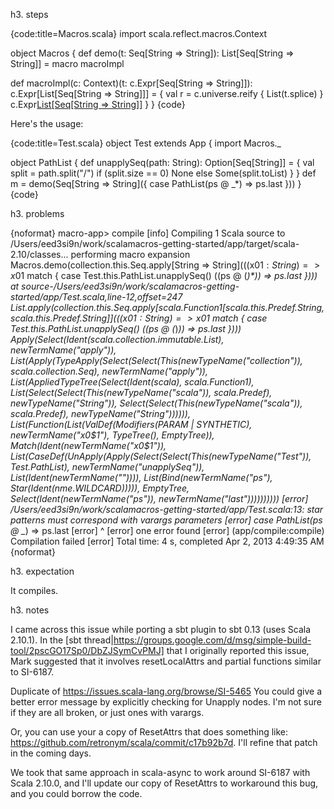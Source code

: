 h3. steps

{code:title=Macros.scala} 
import scala.reflect.macros.Context

object Macros {
  def demo(t: Seq[String => String]): List[Seq[String => String]] = macro macroImpl

  def macroImpl(c: Context)(t: c.Expr[Seq[String => String]]): c.Expr[List[Seq[String => String]]] = {
    val r = c.universe.reify { List(t.splice) }
    c.Expr[List[Seq[String => String]]]( c.resetLocalAttrs(r.tree) )
  }
}
{code} 

Here's the usage:

{code:title=Test.scala}
object Test extends App {
  import Macros._

  object PathList {
    def unapplySeq(path: String): Option[Seq[String]] = {
      val split = path.split("/")
      if (split.size == 0) None
      else Some(split.toList)
    }
  }
  def m =
    demo(Seq[String => String]({
      case PathList(ps @ _*) => ps.last
    }))
}
{code}

h3. problems

{noformat}
macro-app> compile
[info] Compiling 1 Scala source to /Users/eed3si9n/work/scalamacros-getting-started/app/target/scala-2.10/classes...
performing macro expansion Macros.demo(collection.this.Seq.apply[String => String](((x0$1: String) => x0$1 match {
  case Test.this.PathList.unapplySeq(<unapply-selector>) <unapply> ((ps @ (_)*)) => ps.last
}))) at source-/Users/eed3si9n/work/scalamacros-getting-started/app/Test.scala,line-12,offset=247
List.apply(collection.this.Seq.apply[scala.Function1[scala.this.Predef.String, scala.this.Predef.String]](((x0$1: String) => x0$1 match {
  case Test.this.PathList.unapplySeq(<unapply-selector>) <unapply> ((ps @ (_)*)) => ps.last
})))
Apply(Select(Ident(scala.collection.immutable.List), newTermName("apply")), List(Apply(TypeApply(Select(Select(This(newTypeName("collection")), scala.collection.Seq), newTermName("apply")), List(AppliedTypeTree(Select(Ident(scala), scala.Function1), List(Select(Select(This(newTypeName("scala")), scala.Predef), newTypeName("String")), Select(Select(This(newTypeName("scala")), scala.Predef), newTypeName("String")))))), List(Function(List(ValDef(Modifiers(PARAM | SYNTHETIC), newTermName("x0$1"), TypeTree(), EmptyTree)), Match(Ident(newTermName("x0$1")), List(CaseDef(UnApply(Apply(Select(Select(This(newTypeName("Test")), Test.PathList), newTermName("unapplySeq")), List(Ident(newTermName("<unapply-selector>")))), List(Bind(newTermName("ps"), Star(Ident(nme.WILDCARD))))), EmptyTree, Select(Ident(newTermName("ps")), newTermName("last"))))))))))
[error] /Users/eed3si9n/work/scalamacros-getting-started/app/Test.scala:13: star patterns must correspond with varargs parameters
[error]       case PathList(ps @ _*) => ps.last
[error]                           ^
[error] one error found
[error] (app/compile:compile) Compilation failed
[error] Total time: 4 s, completed Apr 2, 2013 4:49:35 AM
{noformat}

h3. expectation

It compiles.

h3. notes

I came across this issue while porting a sbt plugin to sbt 0.13 (uses Scala 2.10.1). In the [sbt thread|https://groups.google.com/d/msg/simple-build-tool/2pscGO17Sp0/DbZJSymCvPMJ] that I originally reported this issue, Mark suggested that it involves resetLocalAttrs and partial functions similar to SI-6187.

Duplicate of https://issues.scala-lang.org/browse/SI-5465
You could give a better error message by explicitly checking for Unapply nodes. I'm not sure if they are all broken, or just ones with varargs.

Or, you can use your a copy of ResetAttrs that does something like: https://github.com/retronym/scala/commit/c17b92b7d. I'll refine that patch in the coming days.

We took that same approach in scala-async to work around SI-6187 with Scala 2.10.0, and I'll update our copy of ResetAttrs to workaround this bug, and you could borrow the code.
